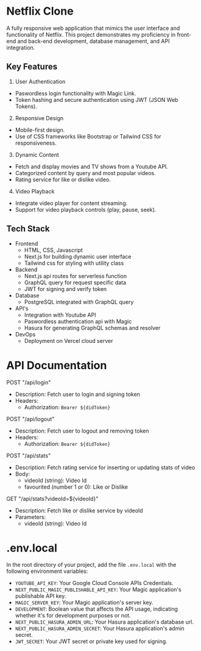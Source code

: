 # Netflix Clone

A fully responsive web application that mimics the user interface and functionality of Netflix. This project demonstrates my proficiency in front-end and back-end development, database management, and API integration.

## Key Features

1. User Authentication

- Paswordless login functionality with Magic Link.
- Token hashing and secure authentication using JWT (JSON Web Tokens).

2. Responsive Design

- Mobile-first design.
- Use of CSS frameworks like Bootstrap or Tailwind CSS for responsiveness.

3. Dynamic Content

- Fetch and display movies and TV shows from a Youtube API.
- Categorized content by query and most popular videos.
- Rating service for like or dislike video.

4. Video Playback

- Integrate video player for content streaming.
- Support for video playback controls (play, pause, seek).

## Tech Stack

- Frontend
  - HTML, CSS, Javascript
  - Next.js for building dynamic user interface
  - Tailwind css for styling with utility class
- Backend
  - Next.js api routes for serverless function
  - GraphQL query for request specific data
  - JWT for signing and verify token
- Database
  - PostgreSQL integrated with GraphQL query
- API's
  - Integration with Youtube API
  - Paswordless authentication api with Magic
  - Hasura for generating GraphQL schemas and resolver
- DevOps
  - Deployment on Vercel cloud server

<!--
## Learning Outcomes

By completing this project, you'll gain hands-on experience in:

- Full-stack web development.
- Integrating third-party APIs.
- Managing user authentication and authorization.
- Building responsive and interactive UIs.
- Deploying web applications to production environments.
- Handling state management in large-scale applications.
 -->

# API Documentation

POST "/api/login"

- Description: Fetch user to login and signing token
- Headers:
  - Authorization: `Bearer ${didToken}`
    <!-- - Responses: -->
      <!-- - 200: { id: string, name: string, email: string } -->

POST "/api/logout"

- Description: Fetch user to logout and removing token
- Headers:
  - Authorization: `Bearer ${didToken}`
    <!-- - Responses: -->
      <!-- - 200: { id: string, name: string, email: string } -->

POST "/api/stats"

- Description: Fetch rating service for inserting or updating stats of video
- Body:
  - videoId (string): Video Id
  - favourited (number 1 or 0): Like or Dislike
    <!-- - Responses: -->
      <!-- - 200: { id: string, name: string, email: string } -->

GET "/api/stats?videoId=${videoId}"

- Description: Fetch like or dislike service by videoId
- Parameters:
  - videoId (string): Video Id
    <!-- - Responses: -->
      <!-- - 200: { id: string, name: string, email: string } -->

# .env.local

In the root directory of your project, add the file `.env.local` with the following environment variables:

- `YOUTUBE_API_KEY`: Your Google Cloud Console APIs Credentials.
- `NEXT_PUBLIC_MAGIC_PUBLISHABLE_API_KEY`: Your Magic application's publishable API key.
- `MAGIC_SERVER_KEY`: Your Magic application's server key.
- `DEVELOPMENT`: Boolean value that affects the API usage, indicating whether it's for development purposes or not.
- `NEXT_PUBLIC_HASURA_ADMIN_URL`: Your Hasura application's database url.
- `NEXT_PUBLIC_HASURA_ADMIN_SECRET`: Your Hasura application's admin secret.
- `JWT_SECRET`: Your JWT secret or private key used for signing.
